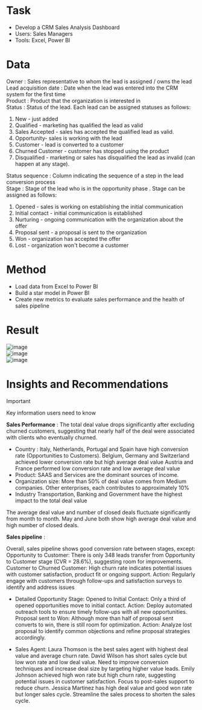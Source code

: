 # Task
- Develop a CRM Sales Analysis Dashboard
- Users: Sales Managers
- Tools: Excel, Power BI

# Data
Owner :	Sales representative to whom the lead is assigned / owns the lead <br />
Lead acquisition date :	Date when the lead was entered into the CRM system for the first time <br />
Product :	Product that the organization is interested in <br />
Status :	Status of the lead. Each lead can be assigned statuses as follows: <br />
1. New - just added
2. Qualified - marketing has qualified the lead as valid
3. Sales Accepted - sales has accepted the qualified lead as valid.
4. Opportunity- sales is working with the lead
5. Customer - lead is converted to a customer
6. Churned Customer - customer has stopped using the product
7. Disqualified - marketing or sales has disqualified the lead as invalid (can happen at any stage).

Status sequence :	Column indicating the sequence of a step in the lead conversion process <br />
Stage :	Stage of the lead who is in the opportunity phase . Stage can be assigned as follows: <br />
1. Opened - sales is working on establishing the initial communication
2. Initial contact - initial communication is established
3. Nurturing - ongoing communication with the organization about the offer
4. Proposal sent - a proposal is sent to the organization
5. Won - organization has accepted the offer
6. Lost - organization won't become a customer

# Method
- Load data from Excel to Power BI
- Build a star model in Power BI
- Create new metrics to evaluate sales performance and the health of sales pipeline

# Result
![image](https://github.com/user-attachments/assets/73c01fcf-6950-4e4e-8104-e7c813e41456) <br/>
![image](https://github.com/user-attachments/assets/fdc90415-4d88-4aeb-8f4a-4aaff6027d04)  <br/>
![image](https://github.com/user-attachments/assets/cdc8f98c-4006-47b6-92c0-c958e93359ea)  <br/>

# Insights and Recommendations
> [!IMPORTANT]
> Key information users need to know

**Sales Performance** :
The total deal value drops significantly after excluding churned customers, suggesting that nearly half of the deal were associated with clients who eventually churned.
- Country :
Italy, Netherlands, Portugal and Spain have high conversion rate (Opportunities to Customers). Belgium, Germany and Switzerland achieved lower conversion rate but high average deal value
Austria and France performed low conversion rate and low average deal value
- Product: 
SAAS and Services are the dominant sources of income.
- Organization size: 
More than 50% of deal value comes from Medium companies. Other enterprises, each contributes to approximately 10% 
- Industry
Transportation, Banking and Government have the highest impact to the total deal value

The average deal value and number of closed deals fluctuate significantly from month to month. May and June both show high average deal value and high number of closed deals.

**Sales pipeline** :

Overall, sales pipeline shows good conversion rate between stages, except: Opportunity to Customer: There is only 348 leads transfer from Opportunity to Customer stage (CVR = 28.6%), suggesting room for improvements.
Customer to Churned Customer: High churn rate indicates potential issues with customer satisfaction, product fit or ongoing support.
Action: Regularly engage with customers through follow-ups and satisfaction surveys to identify and address issues 

- Detailed Opportunity Stage:
Opened to Initial Contact: Only a third of opened opportunities move to initial contact. 
Action: Deploy automated outreach tools to ensure timely follow-ups with all new opportunities.
Proposal sent to Won: Although more than half of proposal sent converts to win, there is still room for optimization.
Action: Analyze lost proposal to identify common objections and refine proposal strategies accordingly.

- Sales Agent:
Laura Thomson is the best sales agent with highest deal value and average churn rate. 
David Wilson has short sales cycle but low won rate and low deal value. Need to improve conversion techniques and increase  deal size by targeting higher value leads.
Emily Johnson achieved high won rate but high churn rate, suggesting potential issues in customer satisfaction. Focus to post-sales support to reduce churn.
Jessica Martinez has high deal value and good won rate but longer sales cycle. Streamline the sales process to shorten the sales cycle.






